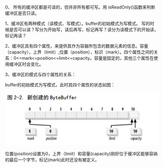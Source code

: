 0、 所有的缓冲区都是可读的，但并非所有都可写。用 isReadOnly\(\)函数来判断缓冲区是否只读。

1、缓冲区有两种模式（读模式、写模式）。buffer的初始模式为写模式。 写的时候是否可以读？写分为开始写，读后再写，标记再写？读分为读模式下的开始读，标记再读？

2、缓冲区具有四个属性，来提供其作为容器所包含的数据元素的信息。容量（capacity），上界（limit）,位置（position），标识（mark）。四个属性之间的关系：0&lt;=mark&lt;=position&lt;=limit&lt;=capacity。容量是固定的，其他三个属性在使用缓冲区时会变化。

3、缓冲区的模式与四个属性的关系：

buffer的初始模式为写模式，此时其四个属性的状态如图：

![](/assets/QQ截图20160929135844.png)

位置\(position\)设置为0，上界（limit）和容量\(capacity\)刚好位于缓冲区能够容纳的最后一个字节，标记\(mark\)此时还没有被定义。

